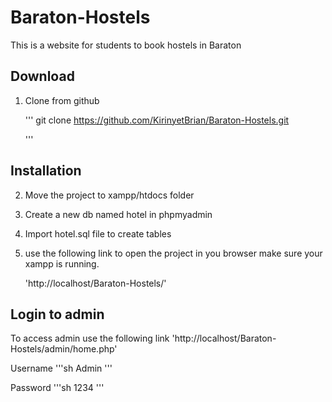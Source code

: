 # Baraton-Hostels

This is a website for students to book hostels in Baraton

## Download

1. Clone from github

    '''
    git clone https://github.com/KirinyetBrian/Baraton-Hostels.git

    '''

## Installation

2. Move the project to xampp/htdocs folder

3. Create a new db named hotel in phpmyadmin

4. Import hotel.sql file to create tables

5. use the following link to open the project in you browser make sure your xampp is running.

   'http://localhost/Baraton-Hostels/'

## Login to admin
To access admin use the following link
'http://localhost/Baraton-Hostels/admin/home.php'

Username
'''sh
Admin
'''

Password 
'''sh
1234
'''
